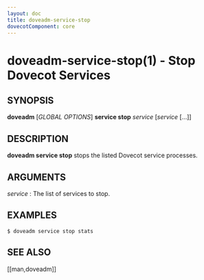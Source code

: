 ```yaml
---
layout: doc
title: doveadm-service-stop
dovecotComponent: core
---
```


# doveadm-service-stop(1) - Stop Dovecot Services

## SYNOPSIS

**doveadm** [*GLOBAL OPTIONS*] **service stop** *service* [*service* [...]]

## DESCRIPTION

**doveadm service stop** stops the listed Dovecot service processes.

<!-- @include: include/global-options-formatter.inc -->

## ARGUMENTS

*service*
:   The list of services to stop.

## EXAMPLES

```console
$ doveadm service stop stats
```

<!-- @include: include/reporting-bugs.inc -->

## SEE ALSO

[[man,doveadm]]
